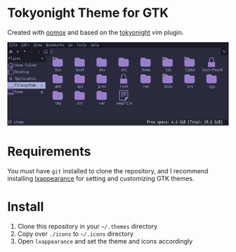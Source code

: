 # Tokyonight Theme for GTK

Created with [oomox](https://github.com/themix-project/oomox) and based on the [tokyonight](https://github.com/ghifarit53/tokyonight-vim) vim plugin.

![](./static/screenshot.png)

# Requirements

You must have `git` installed to clone the repository, and I recommend installing [lxappearance](https://wiki.lxde.org/en/LXAppearance) for setting and customizing GTK themes.

# Install

1. Clone this repository in your `~/.themes` directory
2. Copy over `./icons` to `~/.icons` directory
3. Open `lxappearance` and set the theme and icons accordingly
